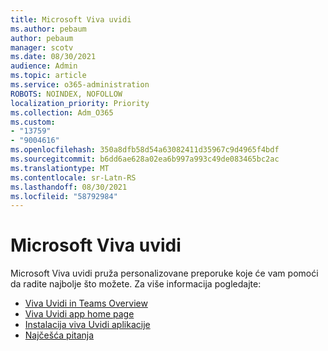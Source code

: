```yaml
---
title: Microsoft Viva uvidi
ms.author: pebaum
author: pebaum
manager: scotv
ms.date: 08/30/2021
audience: Admin
ms.topic: article
ms.service: o365-administration
ROBOTS: NOINDEX, NOFOLLOW
localization_priority: Priority
ms.collection: Adm_O365
ms.custom:
- "13759"
- "9004616"
ms.openlocfilehash: 350a8dfb58d54a63082411d35967c9d4965f4bdf
ms.sourcegitcommit: b6dd6ae628a02ea6b997a993c49de083465bc2ac
ms.translationtype: MT
ms.contentlocale: sr-Latn-RS
ms.lasthandoff: 08/30/2021
ms.locfileid: "58792984"
---
```

# <a name="microsoft-viva-insights"></a>Microsoft Viva uvidi

Microsoft Viva uvidi pruža personalizovane preporuke koje će vam pomoći da radite najbolje što možete. Za više informacija pogledajte:

- [Viva Uvidi in Teams Overview](https://docs.microsoft.com/insights/viva-teams-app)
- [Viva Uvidi app home page](https://docs.microsoft.com/insights/viva-insights-home)
- [Instalacija viva Uvidi aplikacije](https://docs.microsoft.com/insights/viva-teams-app-install)
- [Najčešća pitanja](https://docs.microsoft.com/insights/viva-teams-app-faq)

